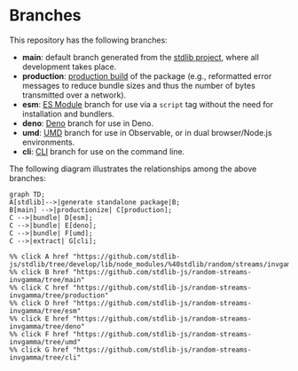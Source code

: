 <!--

@license Apache-2.0

Copyright (c) 2023 The Stdlib Authors.

Licensed under the Apache License, Version 2.0 (the "License");
you may not use this file except in compliance with the License.
You may obtain a copy of the License at

    http://www.apache.org/licenses/LICENSE-2.0

Unless required by applicable law or agreed to in writing, software
distributed under the License is distributed on an "AS IS" BASIS,
WITHOUT WARRANTIES OR CONDITIONS OF ANY KIND, either express or implied.
See the License for the specific language governing permissions and
limitations under the License.

-->

# Branches

This repository has the following branches:

-   **main**: default branch generated from the [stdlib project][stdlib-url], where all development takes place.
-   **production**: [production build][production-url] of the package (e.g., reformatted error messages to reduce bundle sizes and thus the number of bytes transmitted over a network).
-   **esm**: [ES Module][esm-url] branch for use via a `script` tag without the need for installation and bundlers.
-   **deno**: [Deno][deno-url] branch for use in Deno.
-   **umd**: [UMD][umd-url] branch for use in Observable, or in dual browser/Node.js environments.
-   **cli**: [CLI][cli-url] branch for use on the command line.

The following diagram illustrates the relationships among the above branches:

```mermaid
graph TD;
A[stdlib]-->|generate standalone package|B;
B[main] -->|productionize| C[production];
C -->|bundle| D[esm];
C -->|bundle| E[deno];
C -->|bundle| F[umd];
C -->|extract| G[cli];

%% click A href "https://github.com/stdlib-js/stdlib/tree/develop/lib/node_modules/%40stdlib/random/streams/invgamma"
%% click B href "https://github.com/stdlib-js/random-streams-invgamma/tree/main"
%% click C href "https://github.com/stdlib-js/random-streams-invgamma/tree/production"
%% click D href "https://github.com/stdlib-js/random-streams-invgamma/tree/esm"
%% click E href "https://github.com/stdlib-js/random-streams-invgamma/tree/deno"
%% click F href "https://github.com/stdlib-js/random-streams-invgamma/tree/umd"
%% click G href "https://github.com/stdlib-js/random-streams-invgamma/tree/cli"
```

[stdlib-url]: https://github.com/stdlib-js/stdlib/tree/develop/lib/node_modules/%40stdlib/random/streams/invgamma
[production-url]: https://github.com/stdlib-js/random-streams-invgamma/tree/production
[deno-url]: https://github.com/stdlib-js/random-streams-invgamma/tree/deno
[umd-url]: https://github.com/stdlib-js/random-streams-invgamma/tree/umd
[esm-url]: https://github.com/stdlib-js/random-streams-invgamma/tree/esm
[cli-url]: https://github.com/stdlib-js/random-streams-invgamma/tree/cli